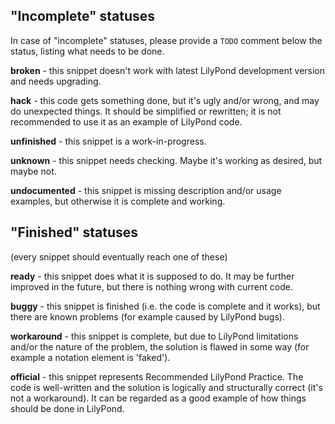 
"Incomplete" statuses
---------------------

In case of "incomplete" statuses, please provide a `TODO`
comment below the status, listing what needs to be done.

**broken** - this snippet doesn't work with latest
LilyPond development version and needs upgrading.

**hack** - this code gets something done, but it's ugly and/or
wrong, and may do unexpected things.  It should be simplified
or rewritten;  it is not recommended to use it as an example
of LilyPond code.

**unfinished** - this snippet is a work-in-progress.

**unknown** - this snippet needs checking.  Maybe it's working
as desired, but maybe not.

**undocumented** - this snippet is missing description and/or
usage examples, but otherwise it is complete and working.


"Finished" statuses
-------------------

(every snippet should eventually reach one of these)

**ready** - this snippet does what it is supposed to do.
It may be further improved in the future, but there is
nothing wrong with current code.

**buggy** - this snippet is finished (i.e. the code is
complete and it works), but there are known problems (for example
caused by LilyPond bugs).

**workaround** - this snippet is complete, but due to LilyPond
limitations and/or the nature of the problem, the solution is
flawed in some way (for example a notation element is 'faked').

**official** - this snippet represents Recommended LilyPond
Practice. The code is well-written and the solution is
logically and structurally correct (it's not a workaround).
It can be regarded as a good example of how things should be
done in LilyPond.
